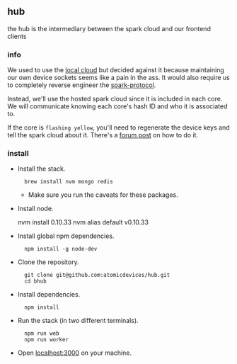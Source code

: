 ## hub

the hub is the intermediary between the spark cloud and our frontend clients

### info

We used to use the [local cloud](docs/local_cloud.md) but decided against it because maintaining our own device sockets seems like a pain in the ass. It would also require us to completely reverse engineer the [spark-protocol](https://github.com/spark/spark-protocol).

Instead, we'll use the hosted spark cloud since it is included in each core. We will communicate knowing each core's hash ID and who it is associated to.

If the core is `flashing yellow`, you'll need to regenerate the device keys and tell the spark cloud about it. There's a [forum post](https://community.spark.io/t/troubleshooting-my-core-is-flashing-yellow-red-lights-after-it-connects-to-wifi/627/2) on how to do it.

### install

* Install the stack.

        brew install nvm mongo redis

    * Make sure you run the caveats for these packages.

* Install node.

    nvm install 0.10.33
    nvm alias default v0.10.33

* Install global npm dependencies.

        npm install -g node-dev

* Clone the repository.

        git clone git@github.com:atomicdevices/hub.git
        cd bhub

* Install dependencies.

        npm install

* Run the stack (in two different terminals).

        npm run web
        npm run worker

* Open [localhost:3000](http://localhost:3000) on your machine.